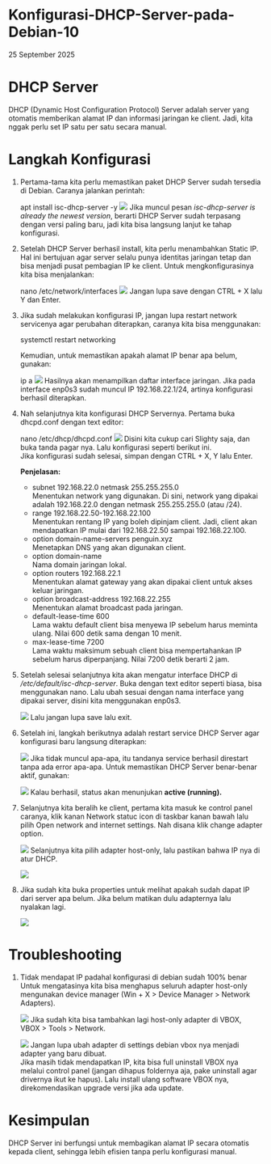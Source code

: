 # Konfigurasi-DHCP-Server-pada-Debian-10
25 September 2025  

# DHCP Server
DHCP (Dynamic Host Configuration Protocol) Server adalah server yang otomatis memberikan alamat IP dan informasi jaringan ke client. Jadi, kita nggak perlu set IP satu per satu secara manual.  

# Langkah Konfigurasi

1. Pertama-tama kita perlu memastikan paket DHCP Server sudah tersedia di Debian. Caranya jalankan perintah:

    apt install isc-dhcp-server -y
    ![](IMAGES/godimactuallyinvested.png)
    Jika muncul pesan *isc-dhcp-server is already the newest version*, berarti DHCP Server sudah terpasang dengan versi paling baru, jadi kita bisa langsung lanjut ke tahap konfigurasi.

2. Setelah DHCP Server berhasil install, kita perlu menambahkan Static IP. Hal ini bertujuan agar server selalu punya identitas jaringan tetap dan bisa menjadi pusat pembagian IP ke client. Untuk mengkonfigurasinya kita bisa menjalankan:  

    nano /etc/network/interfaces
    ![](IMAGES/thinkireallywantthis.png)
    Jangan lupa save dengan CTRL + X lalu Y dan Enter.

3. Jika sudah melakukan konfigurasi IP, jangan lupa restart network servicenya agar perubahan diterapkan, caranya kita bisa menggunakan:  

    systemctl restart networking

    Kemudian, untuk memastikan apakah alamat IP benar apa belum, gunakan:  

    ip a
    ![](IMAGES/imnotevenkidding.png)
    Hasilnya akan menampilkan daftar interface jaringan. Jika pada interface enp0s3 sudah muncul IP 192.168.22.1/24, artinya konfigurasi berhasil diterapkan.

4. Nah selanjutnya kita konfigurasi DHCP Servernya. Pertama buka dhcpd.conf dengan text editor:

    nano /etc/dhcp/dhcpd.conf
    ![](IMAGES/noimactuallyinvested.png)
    Disini kita cukup cari Slighty saja, dan buka tanda pagar nya. Lalu konfigurasi seperti berikut ini.  
    Jika konfigurasi sudah selesai, simpan dengan CTRL + X, Y lalu Enter.

    **Penjelasan:**
    - subnet 192.168.22.0 netmask 255.255.255.0  
      Menentukan network yang digunakan. Di sini, network yang dipakai adalah 192.168.22.0 dengan netmask 255.255.255.0 (atau /24).  
    - range 192.168.22.50-192.168.22.100  
      Menentukan rentang IP yang boleh dipinjam client. Jadi, client akan mendapatkan IP mulai dari 192.168.22.50 sampai 192.168.22.100.  
    - option domain-name-servers penguin.xyz  
      Menetapkan DNS yang akan digunakan client.  
    - option domain-name  
      Nama domain jaringan lokal.  
    - option routers 192.168.22.1  
      Menentukan alamat gateway yang akan dipakai client untuk akses keluar jaringan.  
    - option broadcast-address 192.168.22.255  
      Menentukan alamat broadcast pada jaringan.  
    - default-lease-time 600  
      Lama waktu default client bisa menyewa IP sebelum harus meminta ulang. Nilai 600 detik sama dengan 10 menit.  
    - max-lease-time 7200  
      Lama waktu maksimum sebuah client bisa mempertahankan IP sebelum harus diperpanjang. Nilai 7200 detik berarti 2 jam.

5. Setelah selesai selanjutnya kita akan mengatur interface DHCP di */etc/default/isc-dhcp-server*. Buka dengan text editor seperti biasa, bisa menggunakan nano. Lalu ubah sesuai dengan nama interface yang dipakai server, disini kita menggunakan enp0s3.  

    ![](IMAGES/haventevenmetyet.png)
    Lalu jangan lupa save lalu exit.

6. Setelah ini, langkah berikutnya adalah restart service DHCP Server agar konfigurasi baru langsung diterapkan:

    ![](IMAGES/wishthatiwaskidding.png)
    Jika tidak muncul apa-apa, itu tandanya service berhasil direstart tanpa ada error apa-apa. Untuk memastikan DHCP Server benar-benar aktif, gunakan:

    ![](IMAGES/imnotandihateit.png)
    Kalau berhasil, status akan menunjukan **active (running).**

7. Selanjutnya kita beralih ke client, pertama kita masuk ke control panel caranya, klik kanan Network statuc icon di taskbar kanan bawah lalu pilih Open network and internet settings. Nah disana klik change adapter option.  

    ![](IMAGES/godimactuallyinvestedd.png)
    Selanjutnya kita pilih adapter host-only, lalu pastikan bahwa IP nya di atur DHCP.  

    ![](IMAGES/haventevenmetyett.png)

8. Jika sudah kita buka properties untuk melihat apakah sudah dapat IP dari server apa belum. Jika belum matikan dulu adapternya lalu nyalakan lagi.  

    ![](IMAGES/watchthisbethewrongthingclassic.png)

# Troubleshooting

1. Tidak mendapat IP padahal konfigurasi di debian sudah 100% benar  
   Untuk mengatasinya kita bisa menghapus seluruh adapter host-only mengunakan device manager (Win + X > Device Manager > Network Adapters).  

   ![](IMAGES/GodImjumpinginthedeepend.png)
   Jika sudah kita bisa tambahkan lagi host-only adapter di VBOX, VBOX > Tools > Network.  

   ![](IMAGES/Itsmorefuntoswimin.png)
   Jangan lupa ubah adapter di settings debian vbox nya menjadi adapter yang baru dibuat.  
   Jika masih tidak mendapatkan IP, kita bisa full uninstall VBOX nya melalui control panel (jangan dihapus foldernya aja, pake uninstall agar drivernya ikut ke hapus). Lalu install ulang software VBOX nya, direkomendasikan upgrade versi jika ada update.

# Kesimpulan
DHCP Server ini berfungsi untuk membagikan alamat IP secara otomatis kepada client, sehingga lebih efisien tanpa perlu konfigurasi manual.
